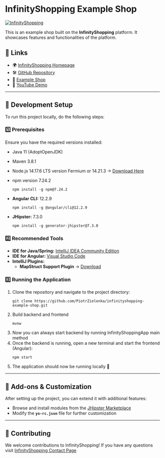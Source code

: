# InfinityShopping Example Shop
[![InfinityShopping](https://img.shields.io/badge/version-1.0-blue)](https://www.infinityshopping.online)

This is an example shop built on the **InfinityShopping** platform. It showcases features and functionalities of the platform.

## 🔗 Links
- 🌍 [InfinityShopping Homepage](https://www.infinityshopping.online)
- 🛠 [GitHub Repository](https://www.github.com/PiotrZielonka/infinityshopping)
- 🛒 [Example Shop](https://www.infinityshopping.online/example-shop)
- 🎥 [YouTube Demo](https://www.youtube.com/watch?v=YYEodtIGeZQ)

---

## 🚀 Development Setup
To run this project locally, do the following steps:

### **1️⃣ Prerequisites**
Ensure you have the required versions installed:
- Java 11 (AdoptOpenJDK)
- Maven 3.8.1
- Node.js 14.17.6 LTS version Fermium or 14.21.3 → [Download Here](https://nodejs.org/en/download)
- npm version 7.24.2
  
  ```
  npm install -g npm@7.24.2
  ```

- **Angular CLI:** 12.2.9
  ```
  npm install -g @angular/cli@12.2.9
  ```
- **JHipster:** 7.3.0
  ```
  npm install -g generator-jhipster@7.3.0
  ```  

### **2️⃣ Recommended Tools**
- **IDE for Java/Spring:** [IntelliJ IDEA Community Edition](https://www.jetbrains.com/idea/download)
- **IDE for Angular:** [Visual Studio Code](https://code.visualstudio.com)
- **IntelliJ Plugins:**  
  - **MapStruct Support Plugin** → [Download](https://plugins.jetbrains.com/plugin/10036-mapstruct-support)

### **3️⃣ Running the Application**
1. Clone the repository and navigate to the project directory:
   ```
   git clone https://github.com/PiotrZielonka/infinityshopping-example-shop.git
   ```
2. Build backend and frontend
   ```
   mvnw
   ```
3. Now you can always start backend by running InfinityShoppingApp main method  
4. Once the backend is running, open a new terminal and start the frontend (Angular):
   ```
   npm start
   ```
5. The application should now be running locally 🎉

---

## 🔌 Add-ons & Customization
After setting up the project, you can extend it with additional features:
- Browse and install modules from the [JHipster Marketplace](https://www.jhipster.tech/modules/marketplace/#/list)
- Modify the **`yo-rc.json`** file for further customization

---

## 🤝 Contributing
We welcome contributions to InfinityShopping! 
If you have any questions visit [InfinityShopping Contact Page](https://www.infinityshopping.online)